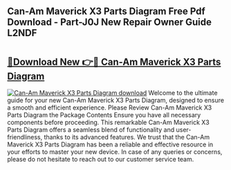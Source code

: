 ## Can-Am Maverick X3 Parts Diagram Free Pdf Download - Part-J0J New Repair Owner Guide L2NDF

# <h2><a href="http://dfjknyr.blite.top/?on=Can-Am+Maverick+X3+Parts+Diagram">🔗Download New 👉🔴 Can-Am Maverick X3 Parts Diagram</a></h2>

[![Can-Am Maverick X3 Parts Diagram download](https://i.imgur.com/lujVjoI.png)](http://dfjknyr.blite.top/?on=Can-Am+Maverick+X3+Parts+Diagram)
Welcome to the ultimate guide for your new Can-Am Maverick X3 Parts Diagram, designed to ensure a smooth and efficient experience. Please Review Can-Am Maverick X3 Parts Diagram the Package Contents Ensure you have all necessary components before proceeding. This remarkable Can-Am Maverick X3 Parts Diagram offers a seamless blend of functionality and user-friendliness, thanks to its advanced features. We trust that the Can-Am Maverick X3 Parts Diagram has been a reliable and effective resource in your efforts to master your new device. In case of any queries or concerns, please do not hesitate to reach out to our customer service team.
